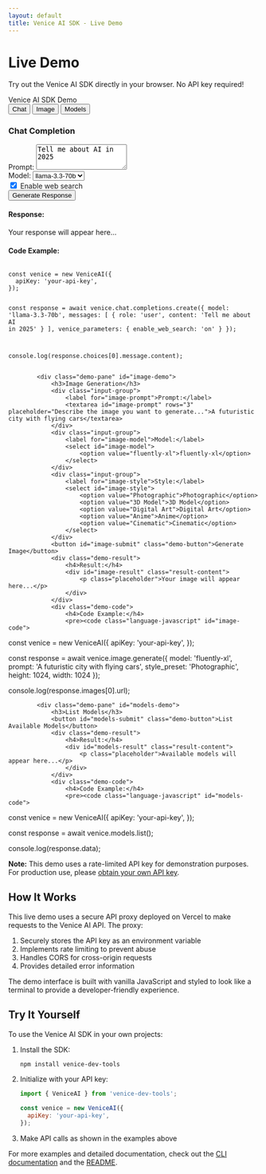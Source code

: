 ```yaml
---
layout: default
title: Venice AI SDK - Live Demo
---
```


# Live Demo

Try out the Venice AI SDK directly in your browser. No API key required!

<div class="terminal-demo">
    <div class="terminal-header">
        <div class="terminal-buttons">
            <span class="terminal-button close"></span>
            <span class="terminal-button minimize"></span>
            <span class="terminal-button maximize"></span>
        </div>
        <div class="terminal-title">Venice AI SDK Demo</div>
    </div>
    <div class="terminal-body">
        <div class="demo-tabs">
            <button class="demo-tab active" data-tab="chat">Chat</button>
            <button class="demo-tab" data-tab="image">Image</button>
            <button class="demo-tab" data-tab="models">Models</button>
        </div>
        <div class="demo-content">
            <div class="demo-pane active" id="chat-demo">
                <h3>Chat Completion</h3>
                <div class="input-group">
                    <label for="chat-prompt">Prompt:</label>
                    <textarea id="chat-prompt" rows="3" placeholder="Enter your prompt here...">Tell me about AI in 2025</textarea>
                </div>
                <div class="input-group">
                    <label for="chat-model">Model:</label>
                    <select id="chat-model">
                        <option value="llama-3.3-70b">llama-3.3-70b</option>
                        <option value="llama-3.3-8b">llama-3.3-8b</option>
                    </select>
                </div>
                <div class="input-group checkbox">
                    <input type="checkbox" id="web-search" checked>
                    <label for="web-search">Enable web search</label>
                </div>
                <button id="chat-submit" class="demo-button">Generate Response</button>
                <div class="demo-result">
                    <h4>Response:</h4>
                    <div id="chat-result" class="result-content">
                        <p class="placeholder">Your response will appear here...</p>
                    </div>
                </div>
                <div class="demo-code">
                    <h4>Code Example:</h4>
                    <pre><code class="language-javascript" id="chat-code">
const venice = new VeniceAI({
  apiKey: 'your-api-key',
});

const response = await venice.chat.completions.create({
  model: 'llama-3.3-70b',
  messages: [
    { role: 'user', content: 'Tell me about AI in 2025' }
  ],
  venice_parameters: {
    enable_web_search: 'on'
  }
});

console.log(response.choices[0].message.content);
                    </code></pre>
                </div>
            </div>
            
            <div class="demo-pane" id="image-demo">
                <h3>Image Generation</h3>
                <div class="input-group">
                    <label for="image-prompt">Prompt:</label>
                    <textarea id="image-prompt" rows="3" placeholder="Describe the image you want to generate...">A futuristic city with flying cars</textarea>
                </div>
                <div class="input-group">
                    <label for="image-model">Model:</label>
                    <select id="image-model">
                        <option value="fluently-xl">fluently-xl</option>
                    </select>
                </div>
                <div class="input-group">
                    <label for="image-style">Style:</label>
                    <select id="image-style">
                        <option value="Photographic">Photographic</option>
                        <option value="3D Model">3D Model</option>
                        <option value="Digital Art">Digital Art</option>
                        <option value="Anime">Anime</option>
                        <option value="Cinematic">Cinematic</option>
                    </select>
                </div>
                <button id="image-submit" class="demo-button">Generate Image</button>
                <div class="demo-result">
                    <h4>Result:</h4>
                    <div id="image-result" class="result-content">
                        <p class="placeholder">Your image will appear here...</p>
                    </div>
                </div>
                <div class="demo-code">
                    <h4>Code Example:</h4>
                    <pre><code class="language-javascript" id="image-code">
const venice = new VeniceAI({
  apiKey: 'your-api-key',
});

const response = await venice.image.generate({
  model: 'fluently-xl',
  prompt: 'A futuristic city with flying cars',
  style_preset: 'Photographic',
  height: 1024,
  width: 1024
});

console.log(response.images[0].url);
                    </code></pre>
                </div>
            </div>
            
            <div class="demo-pane" id="models-demo">
                <h3>List Models</h3>
                <button id="models-submit" class="demo-button">List Available Models</button>
                <div class="demo-result">
                    <h4>Result:</h4>
                    <div id="models-result" class="result-content">
                        <p class="placeholder">Available models will appear here...</p>
                    </div>
                </div>
                <div class="demo-code">
                    <h4>Code Example:</h4>
                    <pre><code class="language-javascript" id="models-code">
const venice = new VeniceAI({
  apiKey: 'your-api-key',
});

const response = await venice.models.list();

console.log(response.data);
                    </code></pre>
                </div>
            </div>
        </div>
        <div class="demo-note">
            <p><strong>Note:</strong> This demo uses a rate-limited API key for demonstration purposes. 
            For production use, please <a href="https://venice.ai/settings/api" target="_blank">obtain your own API key</a>.</p>
        </div>
    </div>
</div>

## How It Works

This live demo uses a secure API proxy deployed on Vercel to make requests to the Venice AI API. The proxy:

1. Securely stores the API key as an environment variable
2. Implements rate limiting to prevent abuse
3. Handles CORS for cross-origin requests
4. Provides detailed error information

The demo interface is built with vanilla JavaScript and styled to look like a terminal to provide a developer-friendly experience.

## Try It Yourself

To use the Venice AI SDK in your own projects:

1. Install the SDK:
   ```bash
   npm install venice-dev-tools
   ```

2. Initialize with your API key:
   ```javascript
   import { VeniceAI } from 'venice-dev-tools';
   
   const venice = new VeniceAI({
     apiKey: 'your-api-key',
   });
   ```

3. Make API calls as shown in the examples above

For more examples and detailed documentation, check out the [CLI documentation](/venice-dev-tools/cli) and the [README](/venice-dev-tools/).